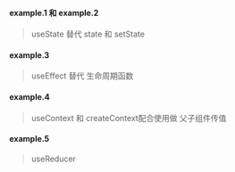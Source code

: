 #### example.1 和 example.2
> useState 替代 state 和 setState

#### example.3
> useEffect 替代 生命周期函数

#### example.4
> useContext 和 createContext配合使用做 父子组件传值

#### example.5
> useReducer
